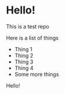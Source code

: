# Hello!

This is a test repo

Here is a list of things

- Thing 1
- Thing 2
- Thing 3
- Thing 4
- Some more things

Hello!
